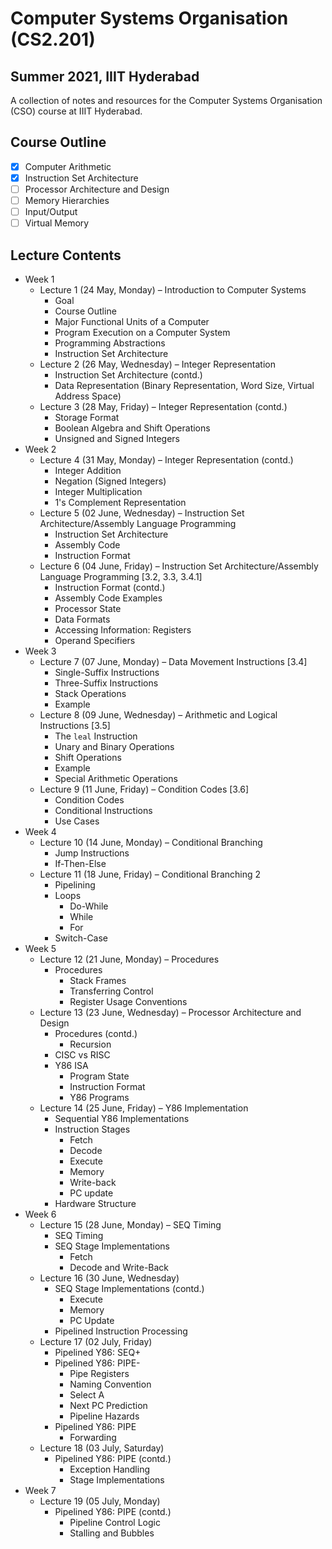# Computer Systems Organisation (CS2.201)
## Summer 2021, IIIT Hyderabad

A collection of notes and resources for the Computer Systems Organisation (CSO) course at IIIT Hyderabad.

## Course Outline
- [x] Computer Arithmetic
- [x] Instruction Set Architecture
- [ ] Processor Architecture and Design
- [ ] Memory Hierarchies
- [ ] Input/Output
- [ ] Virtual Memory

## Lecture Contents
* Week 1
    * Lecture 1 (24 May, Monday) – Introduction to Computer Systems
        - Goal
        - Course Outline
        - Major Functional Units of a Computer
        - Program Execution on a Computer System
        - Programming Abstractions
        - Instruction Set Architecture
    * Lecture 2 (26 May, Wednesday) – Integer Representation
        - Instruction Set Architecture (contd.)
        - Data Representation (Binary Representation, Word Size, Virtual Address Space)
    * Lecture 3 (28 May, Friday) – Integer Representation (contd.)
        - Storage Format
        - Boolean Algebra and Shift Operations
        - Unsigned and Signed Integers
* Week 2
    * Lecture 4 (31 May, Monday) – Integer Representation (contd.)
        - Integer Addition
        - Negation (Signed Integers)
        - Integer Multiplication
        - 1's Complement Representation
    * Lecture 5 (02 June, Wednesday) – Instruction Set Architecture/Assembly Language Programming
        - Instruction Set Architecture
        - Assembly Code
        - Instruction Format
    * Lecture 6 (04 June, Friday) – Instruction Set Architecture/Assembly Language Programming [3.2, 3.3, 3.4.1]
        - Instruction Format (contd.)
        - Assembly Code Examples
        - Processor State
        - Data Formats
        - Accessing Information: Registers
        - Operand Specifiers
* Week 3
    * Lecture 7 (07 June, Monday) – Data Movement Instructions [3.4]
        - Single-Suffix Instructions
        - Three-Suffix Instructions
        - Stack Operations
        - Example
    * Lecture 8 (09 June, Wednesday) – Arithmetic and Logical Instructions [3.5]
        - The `leal` Instruction
        - Unary and Binary Operations
        - Shift Operations
        - Example
        - Special Arithmetic Operations
    * Lecture 9 (11 June, Friday) – Condition Codes [3.6] 
        - Condition Codes
        - Conditional Instructions
        - Use Cases
* Week 4
    * Lecture 10 (14 June, Monday) – Conditional Branching
        - Jump Instructions
        - If-Then-Else
    * Lecture 11 (18 June, Friday) – Conditional Branching 2
        - Pipelining
        - Loops
            - Do-While
            - While
            - For
        - Switch-Case
* Week 5
    * Lecture 12 (21 June, Monday) – Procedures
        - Procedures
            - Stack Frames
            - Transferring Control
            - Register Usage Conventions
    * Lecture 13 (23 June, Wednesday) – Processor Architecture and Design
        - Procedures (contd.)
            - Recursion
        - CISC vs RISC
        - Y86 ISA
            - Program State
            - Instruction Format
            - Y86 Programs
    * Lecture 14 (25 June, Friday) – Y86 Implementation
        - Sequential Y86 Implementations
        - Instruction Stages
            - Fetch
            - Decode
            - Execute
            - Memory
            - Write-back
            - PC update
        - Hardware Structure
* Week 6
    * Lecture 15 (28 June, Monday) – SEQ Timing
        - SEQ Timing
        - SEQ Stage Implementations
            - Fetch
            - Decode and Write-Back
    * Lecture 16 (30 June, Wednesday)
        - SEQ Stage Implementations (contd.)
            - Execute
            - Memory
            - PC Update
        - Pipelined Instruction Processing
    * Lecture 17 (02 July, Friday)
        - Pipelined Y86: SEQ+
        - Pipelined Y86: PIPE-
            - Pipe Registers
            - Naming Convention
            - Select A
            - Next PC Prediction
            - Pipeline Hazards
        - Pipelined Y86: PIPE
            - Forwarding
    * Lecture 18 (03 July, Saturday)
        - Pipelined Y86: PIPE (contd.)
            - Exception Handling
            - Stage Implementations
* Week 7
    * Lecture 19 (05 July, Monday)
        - Pipelined Y86: PIPE (contd.)
            - Pipeline Control Logic
            - Stalling and Bubbles
